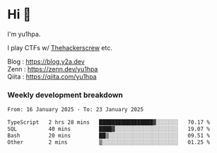 # Hi 👋

I'm yu1hpa.

I play CTFs w/ [Thehackerscrew](https://www.thehackerscrew.team/) etc.

Blog : https://blog.y2a.dev  
Zenn : https://zenn.dev/yu1hpa  
Qiita : https://qiita.com/yu1hpa  

### Weekly development breakdown

<!--START_SECTION:waka-->

```txt
From: 16 January 2025 - To: 23 January 2025

TypeScript   2 hrs 28 mins   █████████████████▓░░░░░░░   70.17 %
SQL          40 mins         ████▓░░░░░░░░░░░░░░░░░░░░   19.07 %
Bash         20 mins         ██▒░░░░░░░░░░░░░░░░░░░░░░   09.51 %
Other        2 mins          ▒░░░░░░░░░░░░░░░░░░░░░░░░   01.25 %
```

<!--END_SECTION:waka-->

